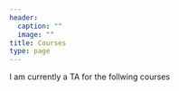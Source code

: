 ```yaml
---
header:
  caption: ""
  image: ""
title: Courses
type: page
---
```


I am currently a TA for the follwing courses
